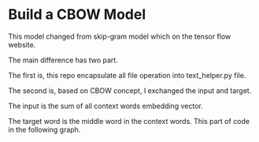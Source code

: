 # Build a CBOW Model

This model changed from skip-gram model which on the tensor flow website.

The main difference has two part.

The first is, this repo encapsulate all file operation into text_helper.py file.

The second is, based on CBOW concept, I exchanged the input and target.

The input is the sum of all context words embedding vector.

The target word is the middle word in the context words. This part of code in the following graph.